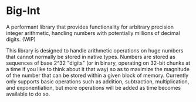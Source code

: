 # Big-Int
A performant library that provides functionality for arbitrary precision integer arithmetic, handling numbers with potentially millions of decimal digits. (WIP)

This library is designed to handle arithmetic operations on huge numbers that cannot normally be stored in native types. Numbers are stored as sequences of base 2^32 "digits" (or in binary, operating on 32-bit chunks at a time if you like to think about it that way) so as to maximize the magnitude of the number that can be stored within a given block of memory. Currently only supports basic operations such as addition, subtraction, multiplication, and exponentiation, but more operations will be added as time becomes available to do so.
